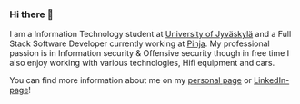 ### Hi there 👋

I am a Information Technology student at [University of Jyväskylä](https://www.jyu.fi/en) and a Full Stack Software Developer currently working at [Pinja](https://www.pinja.com/en/). My professional passion is in Information security & Offensive security though in free time I also enjoy working with various technologies, Hifi equipment and cars.

You can find more information about me on my [personal page](https://laveez.github.io/) or [LinkedIn-page](https://www.linkedin.com/in/niko-muukkonen/)!

<!--
**laveez/laveez** is a ✨ _special_ ✨ repository because its `README.md` (this file) appears on your GitHub profile.

Here are some ideas to get you started:

- 🔭 I’m currently working on ...
- 🌱 I’m currently learning ...
- 👯 I’m looking to collaborate on ...
- 🤔 I’m looking for help with ...
- 💬 Ask me about ...
- 📫 How to reach me: ...
- 😄 Pronouns: ...
- ⚡ Fun fact: ...
-->
